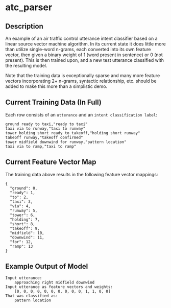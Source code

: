 # atc_parser

## Description

An example of an air traffic control utterance intent classifier based on a linear source vector machine algorithm.  In its current state it does little more than utilize single-word n-grams, each converted into its own feature vector, then given a binary weight of 1 (word present in sentence) or 0 (not present).  This is then trained upon, and a new test utterance classified with the resulting model.

Note that the training data is exceptionally sparse and many more feature vectors incorporating 2+ n-grams, syntactic relationship, etc. should be added to make this more than a simplistic demo.

## Current Training Data (In Full)

Each row consists of an `utterance` and an `intent classification label`:

```
ground ready to taxi,"ready to taxi"
taxi via to runway,"taxi to runway"
tower holding short ready to takeoff,"holding short runway"
takeoff runway,"takeoff confirmed"
tower midfield downwind for runway,"pattern location"
taxi via to ramp,"taxi to ramp"
```

## Current Feature Vector Map

The training data above results in the following feature vector mappings:

```
{
  "ground": 0,
  "ready": 1,
  "to": 2,
  "taxi": 3,
  "via": 4,
  "runway": 5,
  "tower": 6,
  "holding": 7,
  "short": 8,
  "takeoff": 9,
  "midfield": 10,
  "downwind": 11,
  "for": 12,
  "ramp": 13
}
```

## Example Output of Model

```
Input utterance:
	approaching right midfield downwind
Input utterance as feature vectors and weights:
	[0, 0, 0, 0, 0, 0, 0, 0, 0, 0, 1, 1, 0, 0]
That was classified as:
	pattern location
```